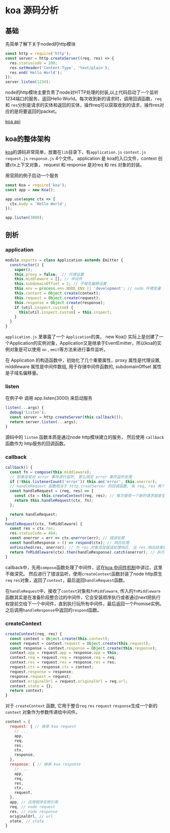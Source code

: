 # koa 源码分析

## 基础

先简单了解下关于noded的http模块

```js
const http = require('http');
const server = http.createServer((req, res) => {
  res.statusCode = 200;
  res.setHeader('Content-Type', 'text/plain');
  res.end('Hello World');
});
server.listen(1234);
```

node的http模块主要负责了node对HTTP处理的封装,以上代码启动了一个监听1234端口的服务，返回Hello World。每次收到新的请求时，调用回调函数，`req` 和 `res`分别是请求的实体和返回的实体，操作req可以获取收到的请求，操作res对应的是将要返回的packet。

[koa api](https://koa.bootcss.com/)

## koa的整体架构

[koa](https://github.com/koajs/koa)的源码非常简单，放置在`lib`目录下，有`application.js` `context.js` `request.js` `response.js` 4个文件。 application 是 koa的入口文件，context 创建ctx上下文对象， request 和 response 是对req 和 res 对象的封装。

用官网的例子启动一个服务

```js
const Koa = require('koa');
const app = new Koa();

app.use(async ctx => {
  ctx.body = 'Hello World';
});

app.listen(3000);
```

## 剖析

### application 

```js
module.exports = class Application extends Emitter {
  constructor() {
    super();
    this.proxy = false;  // 代理设置
    this.middleware = []; // 中间件
    this.subdomainOffset = 2; // 子域名偏移设置
    this.env = process.env.NODE_ENV || 'development'; // node 环境变量
    this.context = Object.create(context);
    this.request = Object.create(request);
    this.response = Object.create(response);
    if (util.inspect.custom) {
      this[util.inspect.custom] = this.inspect;
    }
  }
}
```

`application.js` 里暴露了一个 `Application`的类， new Koa() 实际上是创建了一个Application的实例对象，Application又是继承于EventEmitter，所以koa的实例对象是可以使用 `on` , `emit`等方法来进行事件监听。

在 Application 的构造函数中，初始化了几个重要属性，proxy 属性是代理设置, middleware 属性是中间件数组, 用于存储中间件函数的, subdomainOffset 属性是子域名偏移量。

### listen

在例子中 调用 app.listen(3000) 来启动服务

```js
listen(...args) {
  debug('listen');
  const server = http.createServer(this.callback());
  return server.listen(...args);
}
```

源码中的 `listen` 函数本质是通过node http模块建立的服务， 然后使用 `callback`函数作为 http服务的回调函数。

### callback

```js
callback() {
  const fn = compose(this.middleware);
  // 如果没有对 error 事件进行监听, 那么绑定 error 事件监听处理
  if (!this.listenerCount('error')) this.on('error', this.onerror);
  // handleRequest 函数相当于 http.creatServer 的回调函数, 有 req, res 两个参数, 代表原生的 request, response 对象.
  const handleRequest = (req, res) => {
    const ctx = this.createContext(req, res); // 每次接受一个新的请求就是生成一次全新的 context
    return this.handleRequest(ctx, fn);
  };

  return handleRequest;
}
handleRequest(ctx, fnMiddleware) {
  const res = ctx.res;
  res.statusCode = 404;
  const onerror = err => ctx.onerror(err); // 错误处理
  const handleResponse = () => respond(ctx); // 响应处理
  onFinished(res, onerror); // 为 res 对象添加错误处理响应, 当 res 响应结束时, 执行 context 中的 onerror 函数(这里需要注意区分 context 与 koa 实例中的 onerror)
  return fnMiddleware(ctx).then(handleResponse).catch(onerror); // 执行中间件数组所有函数, 并结束时调用 respond 函数
}
```

callback中，先用`compose`函数处理了中间件，这在[koa 中间件机制](https://github.com/rywaroy/learn/tree/master/learn12)中讲过，这里不做深究。 然后进行了错误监听，使用`createContext`函数封装了node http原生`req` `res`对象，返回了`context`，最后返回`handleRequest`函数。

在`handleRequest`中，接收了`context`对象和`fnMiddleware`, 传入的`fnMiddleware`函数其实是在准备阶段整合过的中间件，它会安装顺序执行或者通过next把执行权提前交给下一个中间件，直到执行玩所有中间件，最后返回一个Promise实例。之后调用`handleResponse`中返回的`respond`函数。

### createContext

```js
createContext(req, res) {
  const context = Object.create(this.context);
  const request = context.request = Object.create(this.request);
  const response = context.response = Object.create(this.response);
  context.app = request.app = response.app = this;
  context.req = request.req = response.req = req;
  context.res = request.res = response.res = res;
  request.ctx = response.ctx = context;
  request.response = response;
  response.request = request;
  context.originalUrl = request.originalUrl = req.url;
  context.state = {};
  return context;
}
```

对于 `createContext` 函数, 它用于整合`req` `res` `request` `response`生成一个新的 `context` 对象作为参数传递给中间件。

```js
context = {
  request: { // 继承 koa request
    // ...
    app,
    req,
    res,
    ctx,
    response, 
  }, 
  response: { // 继承 koa response 
    // ...
    app,
    req,
    res,
    ctx,
    request, 
  },
  app, // 应用程序实例引用
  req, // node request
  res, // node response
  originalUrl, // url
  state, // state
}
```